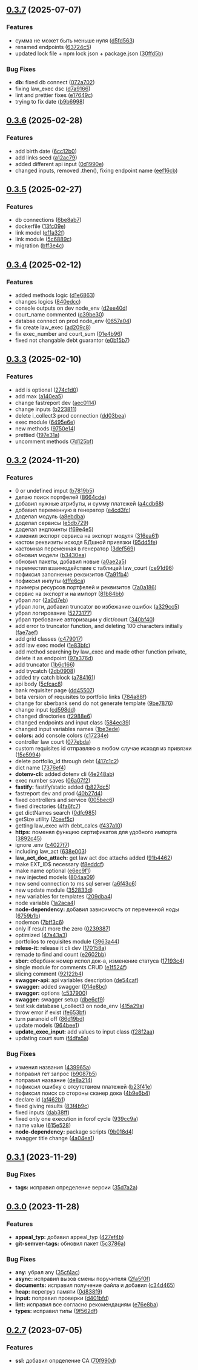 

## [0.3.7](https://git.usb.ru/send/server/compare/v0.3.6...v0.3.7) (2025-07-07)


### Features

* сумма не может быть меньше нуля ([d5fd563](https://git.usb.ru/send/server/commit/d5fd563a297fa684df3f13358485a462c8a8c4ac))
* renamed endpoints ([63724c5](https://git.usb.ru/send/server/commit/63724c533cc0c7a928222d98b61a062e3983678a))
* updated lock file + npm lock json + package.json ([30ffd5b](https://git.usb.ru/send/server/commit/30ffd5bb5d77820f524178ddf66d4a5d0419ddab))


### Bug Fixes

* **db:** fixed db connect ([072a702](https://git.usb.ru/send/server/commit/072a70296cfba20df8f0b6b737fc69de1e930b5c))
* fixing law_exec dsc ([d7a9166](https://git.usb.ru/send/server/commit/d7a91660719fabacb37ecb291a03b801746aa750))
* lint and prettier fixes ([e17649c](https://git.usb.ru/send/server/commit/e17649c02e941af4f66eec69d10f855dabd8058a))
* trying to fix date ([b9b6998](https://git.usb.ru/send/server/commit/b9b69986b44d65ca8ee4976da7deccaeac1b2f57))

## [0.3.6](https://git.usb.ru/send/server/compare/v0.3.5...v0.3.6) (2025-02-28)


### Features

* add birth date ([6cc12b0](https://git.usb.ru/send/server/commit/6cc12b00df30ac0c088ef0856cfaeb728251e3ba))
* add links seed ([a12ac79](https://git.usb.ru/send/server/commit/a12ac79ee5bae1154765cb16c2e007d8ac6efc17))
* added different api input ([0d1990e](https://git.usb.ru/send/server/commit/0d1990eef1b71ef3ddcd016aa315c98ca943f0bc))
* changed inputs, removed .then(), fixing endpoint name ([eef16cb](https://git.usb.ru/send/server/commit/eef16cba08ef400e2e452d66d2d749f1f1174562))

## [0.3.5](https://git.usb.ru/send/server/compare/v0.3.4...v0.3.5) (2025-02-27)


### Features

* db connections ([6be8ab7](https://git.usb.ru/send/server/commit/6be8ab7001f75a6e6069b8c241c92129d9308a99))
* dockerfile ([13fc09e](https://git.usb.ru/send/server/commit/13fc09e362a7a34893f91df970171acd18aa4838))
* link model ([ef1a32f](https://git.usb.ru/send/server/commit/ef1a32fbc0f00590eac6e8fc0d3cf473716309ff))
* link module ([5c6889c](https://git.usb.ru/send/server/commit/5c6889cbc2273df21c8c2df65c753d72820d2643))
* migration ([bff3e4c](https://git.usb.ru/send/server/commit/bff3e4cb0cd168f62eac90d287d0a18616424259))

## [0.3.4](https://git.usb.ru/send/server/compare/v0.3.3...v0.3.4) (2025-02-12)


### Features

* added methods logic ([d1e6863](https://git.usb.ru/send/server/commit/d1e68631bf3499b2ee5d1df44d4bf76d2e997582))
* changes logics ([840edcc](https://git.usb.ru/send/server/commit/840edccd17f7a1dcd8a7d60347038d4457d30243))
* console outputs on dev node_env ([d2ee40d](https://git.usb.ru/send/server/commit/d2ee40d6a066e0fcebf20854d5e4921f6189cc1e))
* court_name commented ([c39be30](https://git.usb.ru/send/server/commit/c39be303105304c89304a507fb40123310387b52))
* databse connect on prod node_env ([0657a04](https://git.usb.ru/send/server/commit/0657a041d75dcb8118518f193f6d8db2cc0acc07))
* fix create law_exec ([ad209c8](https://git.usb.ru/send/server/commit/ad209c860bd944d2dfcc730604b6b0b4097567bf))
* fix exec_number and court_sum ([01e4b96](https://git.usb.ru/send/server/commit/01e4b9627f3dfeefe0d6ebacb5efa07ad6294b21))
* fixed not changable debt guarantor ([e0b15b7](https://git.usb.ru/send/server/commit/e0b15b72d0241236f8be8e2be7422391b5eb2986))

## [0.3.3](https://git.usb.ru/send/server/compare/v0.3.2...v0.3.3) (2025-02-10)


### Features

* add is optional ([274c1d0](https://git.usb.ru/send/server/commit/274c1d09cbeeec217fab66299f5dc9122aaecdf7))
* add max ([a140ea5](https://git.usb.ru/send/server/commit/a140ea546ab6960a4ffc6179aede4f95672156d3))
* change fastreport dev ([aec0114](https://git.usb.ru/send/server/commit/aec0114a95ad3702daca45acfcfddbd50e24ccb3))
* change inputs ([b223811](https://git.usb.ru/send/server/commit/b2238119b7d975f4637d05baf97f5fb7a379d76c))
* delete i_collect3 prod connection ([dd03bea](https://git.usb.ru/send/server/commit/dd03bea5b135d0e024ed231405a1f24106eccdf7))
* exec module ([6495e6e](https://git.usb.ru/send/server/commit/6495e6e1fae06cac1e4ec64e8738b52f7d7d6502))
* new methods ([9750e14](https://git.usb.ru/send/server/commit/9750e14e6321509916d3dcd218da506b590a0ff0))
* prettied ([197e31a](https://git.usb.ru/send/server/commit/197e31ad5ece3a867070c460af6a38e362eb0636))
* uncomment methods ([7d125bf](https://git.usb.ru/send/server/commit/7d125bf26d360b0885908fb3fd177b7aaa9327b9))

## [0.3.2](https://git.usb.ru/send/server/compare/v0.3.1...v0.3.2) (2024-11-20)

### Features

- 0 or undefined imput ([b7819b5](https://git.usb.ru/send/server/commit/b7819b53b72f4d60383e01ac8c4ac4961821767d))
- делаю поиск портфелей ([8664cde](https://git.usb.ru/send/server/commit/8664cde1212f447bfecdf184c1714869f1e34a31))
- добавил нужные атрибуты, и сумму платежей ([a4cdb68](https://git.usb.ru/send/server/commit/a4cdb68f6f4dc0057aec506137c834553364a5dc))
- добавил переменную в генератор ([e4cd3fc](https://git.usb.ru/send/server/commit/e4cd3fc420d14db5ee3dc3e0a1cc57f53c453130))
- доделал модуль ([a8ebdba](https://git.usb.ru/send/server/commit/a8ebdba06e108602dbb22cf6a6d4181d4c58ef67))
- доделал сервисы ([e5db729](https://git.usb.ru/send/server/commit/e5db729f90d28d6bcc1c8f82c8036a77fd112599))
- доделал эндпоинты ([f69e4e5](https://git.usb.ru/send/server/commit/f69e4e5f2c409597f48722fa614794758ea50f7b))
- изменил экспорт сервиса на экспорт модуля ([316ea61](https://git.usb.ru/send/server/commit/316ea61c28870edc3c3e079bcc28755b71e3d806))
- кастом реквизиты исходя БДшной привязки ([95dd5fe](https://git.usb.ru/send/server/commit/95dd5fe55170f5eac77f92bea6506e9413aa3d58))
- кастомная переменная в генератор ([3def569](https://git.usb.ru/send/server/commit/3def56948091c58457ab92ba9df27aad30daf331))
- обновил модели ([b3430ea](https://git.usb.ru/send/server/commit/b3430ea4ef9086a0fc91339c160fe769169417d9))
- обновил пакеты, добавил новые ([a0ae2a5](https://git.usb.ru/send/server/commit/a0ae2a5abe44b3470962d324747ec639b9780236))
- переместил взаимодействие с таблицей law_court ([ce91d96](https://git.usb.ru/send/server/commit/ce91d9650e4b6e167f7d25ac40e1db5275b92efd))
- пофиксил заполнение реквизитов ([7a91fb4](https://git.usb.ru/send/server/commit/7a91fb407529e515221b8c625bc32e1b3e1b7577))
- пофиксил инпуты ([dffe6ca](https://git.usb.ru/send/server/commit/dffe6cad96eb5acd14cc13f8abbecaee0bc304e2))
- примеры ресурсов портфелей и реквизитов ([7a0a186](https://git.usb.ru/send/server/commit/7a0a18617b61fdde6d1525167c72e228de10795b))
- сервис на экспорт и на импорт ([81b84bb](https://git.usb.ru/send/server/commit/81b84bbb8edae01ce9fd1d3ec58275dbdf82faee))
- убрал лог ([2a0d7eb](https://git.usb.ru/send/server/commit/2a0d7eb72a88d65b13b5f41d7d1a3f6022a8284e))
- убрал логи, добавил truncator во избежание ошибок ([a329cc5](https://git.usb.ru/send/server/commit/a329cc59f316c258e409bd2f06ae6724d269585e))
- убрал логирование ([5273177](https://git.usb.ru/send/server/commit/5273177326cc3aa9ab88ec9c729d75a8911103f4))
- убрал требование авторизации y dict/court ([340bf40](https://git.usb.ru/send/server/commit/340bf407f8b59926136b2d1a6b8b634a8586c97b))
- add error to truncator function, and deleting 100 characters initially ([fae7aef](https://git.usb.ru/send/server/commit/fae7aef8b2d5eaaad10b8352ea84d62f71c330e3))
- add grid classes ([c479017](https://git.usb.ru/send/server/commit/c479017f069b0af845bf49e407d5f8ef5adad899))
- add law exec model ([1e83bfc](https://git.usb.ru/send/server/commit/1e83bfc626c8d7494f29efd24e9638e1b5fa2c3f))
- add method searching by law_exec and made other function private, delete it as endpoint ([97a376d](https://git.usb.ru/send/server/commit/97a376d3dce0b35d86bdd1d69c012195cd43ff18))
- add truncator ([1b6c166](https://git.usb.ru/send/server/commit/1b6c166e87df8b28d35082f0a2c2294b6b2b0d88))
- add trycatch ([2db0908](https://git.usb.ru/send/server/commit/2db09086e8addef1224e9307b0724ec10b69e4a4))
- added try catch block ([a784161](https://git.usb.ru/send/server/commit/a784161fa4bf0673f5cfe9b7d7fe87fd574340ed))
- api body ([5cfcac8](https://git.usb.ru/send/server/commit/5cfcac8db4f5273da08f7787d68fdb8a09106e2d))
- bank requisiter page ([dd45507](https://git.usb.ru/send/server/commit/dd455077f0365b2d81b96c69ae8889a77ae6632b))
- beta version of requisites to portfolio links ([784a88f](https://git.usb.ru/send/server/commit/784a88fa0a64bfce95e2c20aaa1a78a5225b76d6))
- change for sberbank send do not generate template ([9be7876](https://git.usb.ru/send/server/commit/9be787640c2c8d735bf7e17e6fa8e3ff39afe57c))
- change input ([cd598dd](https://git.usb.ru/send/server/commit/cd598dd91ac985f0fec840a9f39e089ecad59828))
- changed directories ([f2988e6](https://git.usb.ru/send/server/commit/f2988e675661a40479d9102cf9a819b4136ee647))
- changed endpoints and input class ([584ec39](https://git.usb.ru/send/server/commit/584ec39c39e113c4315a7029e38924aa3463415a))
- changed input variables names ([1be3ede](https://git.usb.ru/send/server/commit/1be3edea5befadfdc9795ecd58f9ab94b9f16c8c))
- **colors:** add console colors ([c17234e](https://git.usb.ru/send/server/commit/c17234e37754fa755c619f57c6e6021feac2868e))
- controller law court ([077ebda](https://git.usb.ru/send/server/commit/077ebdafabbbff2c849888ca9cb8006345c7f03d))
- custom requisites id отправляю в любом случае исходя из привязки ([15e5994](https://git.usb.ru/send/server/commit/15e5994e7a912809650660d4d137b0637fc62159))
- delete portfolio_id through debt ([417c1c2](https://git.usb.ru/send/server/commit/417c1c21cd1d9f3f9f8338b31eaf46529462adb2))
- dict name ([7376ef4](https://git.usb.ru/send/server/commit/7376ef43dab092ba46f11ab6d94fc0d02aa54fea))
- **dotenv-cli:** added dotenv cli ([4e248ab](https://git.usb.ru/send/server/commit/4e248ab3a8da65a41667dafc7e6b0bb5b9d37616))
- exec number saves ([06a07f2](https://git.usb.ru/send/server/commit/06a07f2f1c86001d7898b68bc5582dbbf3632b7b))
- **fastify:** fastify/static added ([b827dc5](https://git.usb.ru/send/server/commit/b827dc53ca01dae4e796d9c8c1b92b41581efb4c))
- fastreport dev and prod ([40b27d4](https://git.usb.ru/send/server/commit/40b27d473fa165fe541d0558e4fa346ef204fc91))
- fixed controllers and service ([005bec6](https://git.usb.ru/send/server/commit/005bec6b682b358375aff176af7df61248c66d10))
- fixed directories ([4fa6fc7](https://git.usb.ru/send/server/commit/4fa6fc75a42e77c3416208e3e477c7ff4d7272af))
- get dictNames search ([0dfc985](https://git.usb.ru/send/server/commit/0dfc985701fe8e1db74d36e79f116f9455b76ad5))
- getSize utility ([7ceef5c](https://git.usb.ru/send/server/commit/7ceef5c4670e9997f6cffb887c736f2682f82dc7))
- getting law_exec with debt_calcs ([f437a10](https://git.usb.ru/send/server/commit/f437a10aaae8273ed4d310963224aeb73af9d201))
- **https:** поменял функцию сертификатов для удобного импорта ([3892c45](https://git.usb.ru/send/server/commit/3892c45b62001b4e353f952fbc6861ed632b51f4))
- ignore .env ([c4027f7](https://git.usb.ru/send/server/commit/c4027f7cdfd7135da238b260fb938ae837db5db4))
- including law_act ([638e003](https://git.usb.ru/send/server/commit/638e003c9b82ffbc2fe438a74d67d5b6f3fb1fe6))
- **law_act_doc_attach:** get law act doc attachs added ([91b4462](https://git.usb.ru/send/server/commit/91b446251c44c4fd16dfe3006b8b735b229cbf88))
- make EXT_ID$ necessary ([f8eddcf](https://git.usb.ru/send/server/commit/f8eddcf516b555d8a40cf131d6c9a4fe503bbcd6))
- make name optional ([e6ec9f1](https://git.usb.ru/send/server/commit/e6ec9f1d3fbe1d5e3e063adc26aef44077e4b970))
- new injected models ([804aa09](https://git.usb.ru/send/server/commit/804aa09e4047c7d04c5ad99a380be70373bfc12d))
- new send connection to ms sql server ([a6f43c6](https://git.usb.ru/send/server/commit/a6f43c69b65b99a7a6635b2d50a9fd20eaca5bcd))
- new update module ([352833d](https://git.usb.ru/send/server/commit/352833dd9ac44c8fd952ab2e74b4877b43092dc2))
- new variables for templates ([209dba4](https://git.usb.ru/send/server/commit/209dba4bd789b20bf26a352096d40717477f26ef))
- node variable ([1a2aca4](https://git.usb.ru/send/server/commit/1a2aca49def301a6db27be8f45c188475d31a1b6))
- **node-dependency:** добавил зависимость от переменной ноды ([6759b1b](https://git.usb.ru/send/server/commit/6759b1b8d9f2cbc1c9348c01ba76f23d1ea9d00c))
- nodemon ([7bff3c6](https://git.usb.ru/send/server/commit/7bff3c697f0009e3b1905100116d07cfccea81a4))
- only if result more the zero ([0239387](https://git.usb.ru/send/server/commit/0239387006a31f79e71a21a41062eda778e68cc9))
- optimized ([47a43a3](https://git.usb.ru/send/server/commit/47a43a3393943d369846229f83a2dbd6083169cf))
- portfolios to requisites module ([3963a44](https://git.usb.ru/send/server/commit/3963a44af483c54ef1733d01498ceb4b51f1f06c))
- **relese-it:** release it cli dev ([170158a](https://git.usb.ru/send/server/commit/170158ac61896c6e56dd594ae03835be40557417))
- remade to find and count ([e2602bb](https://git.usb.ru/send/server/commit/e2602bb84c3bd6db6eca9220103dc31e9639865d))
- **sber:** сбербанк номер испол док-а, изменение статуса ([17193c4](https://git.usb.ru/send/server/commit/17193c4887acd60c107302a56d72d7de107083b1))
- single module for comments CRUD ([e1f524f](https://git.usb.ru/send/server/commit/e1f524facc5988649b82bf3fd4ebf2cdbbb3496f))
- slicing comment ([92122b4](https://git.usb.ru/send/server/commit/92122b49e70f19a0cae4b90de022c32d4aeb3b6f))
- **swagger-api:** api variables description ([de54caf](https://git.usb.ru/send/server/commit/de54caf528f147a9a8875f258782ea9065db4672))
- **swagger:** added swagger ([014e8bc](https://git.usb.ru/send/server/commit/014e8bcb979e188e6fc9f380d10c71b7e16a1760))
- **swagger:** options ([c537900](https://git.usb.ru/send/server/commit/c5379001890633ca253b0e90c4ad49be0e824e2a))
- **swagger:** swagger setup ([dbe6cf9](https://git.usb.ru/send/server/commit/dbe6cf9090ac31eb4f5258498ce4fe1bd9dff9bf))
- test ksk database i_collect3 on node_env ([415a29a](https://git.usb.ru/send/server/commit/415a29ae4ea9b4f4ec87d829271397d72973f145))
- throw error if exist ([fe653bf](https://git.usb.ru/send/server/commit/fe653bf12185671f6b3bf848efa60283bae1c54c))
- turn paranoid off ([86d19bd](https://git.usb.ru/send/server/commit/86d19bdf39cdfccf10750c95aa82c15dbc9e5356))
- update models ([964bee1](https://git.usb.ru/send/server/commit/964bee15d6243dcdb34427953409c59435fdc3d7))
- **update_exec_input:** add values to input class ([f28f2aa](https://git.usb.ru/send/server/commit/f28f2aac93722df126fff6510617a675b0a9b47f))
- updating court sum ([f4dfa5a](https://git.usb.ru/send/server/commit/f4dfa5a856f262a057143c09b71ed861779ae315))

### Bug Fixes

- изменил названия ([439965a](https://git.usb.ru/send/server/commit/439965ae7c306f1fbb4c9f4a66cf6d49c0a4dc0a))
- поправил гет запрос ([b9087b5](https://git.usb.ru/send/server/commit/b9087b5f7a079057a031e4b51180fa966fc8db5f))
- поправил название ([de8a214](https://git.usb.ru/send/server/commit/de8a214c7a5ea0051b44c159f3bcc3c66d3248c6))
- пофиксил ошибку с отсутствием платежей ([b23f41e](https://git.usb.ru/send/server/commit/b23f41e73887f7d1b2aea5fc0629364a09ce4368))
- пофиксил поиск со стороны сканер дока ([4b9e6b4](https://git.usb.ru/send/server/commit/4b9e6b425b70c6069fb8652027e3f36d56e5df90))
- declare id ([af462b1](https://git.usb.ru/send/server/commit/af462b167171ad0758c8779aaccffd4c149477c4))
- fixed giving results ([83f4b9c](https://git.usb.ru/send/server/commit/83f4b9c771b18aee7a9114b5b7230c8c1ad8c0bb))
- fixed inputs ([dab38ff](https://git.usb.ru/send/server/commit/dab38ff5206cca259b199406f44c8acdc7524c6b))
- fixed only one execution in forof cycle ([939cc9a](https://git.usb.ru/send/server/commit/939cc9a58bc31226e7e5df4e2909dbd6b49f8def))
- name value ([615e528](https://git.usb.ru/send/server/commit/615e528e1076563a3664c71053e256b42b18a994))
- **node-dependency:** package scripts ([9b018d4](https://git.usb.ru/send/server/commit/9b018d4e9b64a40fa1fd9c782557b1f8889f2ee8))
- swagger title change ([4a04ea1](https://git.usb.ru/send/server/commit/4a04ea182ca5c77daf45fcbb75116927285442ea))

## [0.3.1](https://git.usb.ru/send/server/compare/v0.3.0...v0.3.1) (2023-11-29)

### Bug Fixes

- **tags:** исправил определение версии ([35d7a2a](https://git.usb.ru/send/server/commit/35d7a2a617be6377e18323d8516e31c3e7cf2819))

## [0.3.0](https://git.usb.ru/send/server/compare/v0.2.7...v0.3.0) (2023-11-28)

### Features

- **appeal_typ:** добавил appeal_typ ([427ef4b](https://git.usb.ru/send/server/commit/427ef4b7907c6b692cc1b7ab0cbc23496011e2bf))
- **git-semver-tags:** обновил пакет ([5c3786a](https://git.usb.ru/send/server/commit/5c3786ac8af2b4ed5fec3aaa7199060eab39dc96))

### Bug Fixes

- **any:** убрал any ([35cf4ac](https://git.usb.ru/send/server/commit/35cf4ac1a27d82bd7a206728138d53f5a2937119))
- **async:** исправил вызов смены поручителя ([2fa5f0f](https://git.usb.ru/send/server/commit/2fa5f0fb95ed8f95e36b3cad2d659670227297ea))
- **documents:** исправил получение файла и добавил ([c34d465](https://git.usb.ru/send/server/commit/c34d465e442af9f2581c3111db357d9e3f7123f2))
- **heap:** перегруз памяти ([0d838f9](https://git.usb.ru/send/server/commit/0d838f9ddcb719c3484ad9373072a7b9eb755395))
- **input:** поправил проверки ([d401bfd](https://git.usb.ru/send/server/commit/d401bfd15d80a3b940fd1e2d74fc0d8b2a4dcc5e))
- **lint:** исправил все согласно рекомендациям ([e76e8ba](https://git.usb.ru/send/server/commit/e76e8ba629e755dd4552f6d6e38b38f1785c521d))
- **types:** исправил типы ([9f562df](https://git.usb.ru/send/server/commit/9f562df5835ff59cf162a1082ff8bf7a7e8110af))

## [0.2.7](https://git.usb.ru/send/server/compare/v0.2.6...v0.2.7) (2023-07-05)

### Features

- **ssl:** добавил опрделение CA ([70f990d](https://git.usb.ru/send/server/commit/70f990df864002eec2266c9a58c3cd171e1c6d1c))
